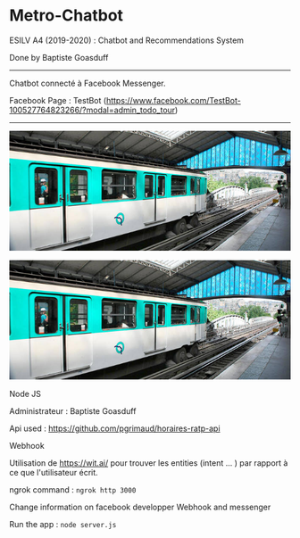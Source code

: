 # Metro-Chatbot

ESILV A4 (2019-2020) : Chatbot and Recommendations System

Done by Baptiste Goasduff

---

Chatbot connecté à Facebook Messenger.

Facebook Page : TestBot (https://www.facebook.com/TestBot-100527764823266/?modal=admin_todo_tour)

---

![Image of Metro](images/metro.jpg)


<img src="images/metro.jpg" />

Node JS

Administrateur : Baptiste Goasduff

Api used : https://github.com/pgrimaud/horaires-ratp-api

Webhook 

Utilisation de https://wit.ai/ pour trouver les entities (intent ... ) par rapport à ce que l'utilisateur écrit.

ngrok command : 
```ngrok http 3000```

Change information on facebook developper Webhook and messenger 

Run the app : 
```node server.js```
